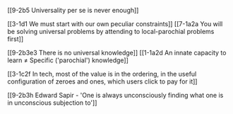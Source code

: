[[9-2b5 Universality per se is never enough]]

[[3-1d1 We must start with our own peculiar constraints]]
	[[7-1a2a You will be solving universal problems by attending to local-parochial problems first]]

[[9-2b3e3 There is no universal knowledge]]
	[[1-1a2d An innate capacity to learn ≠ Specific ('parochial') knowledge]]

[[3-1c2f In tech, most of the value is in the ordering, in the useful configuration of zeroes and ones, which users click to pay for it]]

[[9-2b3h Edward Sapir - 'One is always unconsciously finding what one is in unconscious subjection to']]